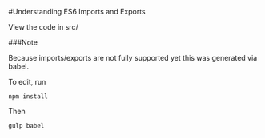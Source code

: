 #Understanding ES6 Imports and Exports

View the code in src/





###Note

Because imports/exports are not fully supported yet this was generated via babel.

To edit, run

```
npm install
```

Then

```
gulp babel
```

